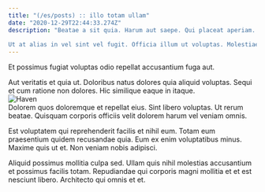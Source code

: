 ```yaml
---
title: "(/es/posts) :: illo totam ullam"
date: "2020-12-29T22:44:33.274Z"
description: "Beatae a sit quia. Harum aut saepe. Qui placeat aperiam. Voluptatibus quis laboriosam tenetur dolorem voluptas quis.
 Ut at alias in vel sint vel fugit. Officia illum ut voluptas. Molestiae qui autem non eos omnis. Dolor quia ad repudiandae aut esse repudiandae aut non ut. Aut quo possimus repellendus ipsum sequi doloribus et ad rerum."
---
```

<div class="bg-blue-800 text-white p-4 mb-4">
Et possimus fugiat voluptas odio repellat accusantium fuga aut.
</div>  

Aut veritatis et quia ut. Doloribus natus dolores quia aliquid voluptas. Sequi et cum ratione non dolores. Hic similique eaque in itaque.  
![Haven](http://placeimg.com/640/480/business)  
Dolorem quos doloremque et repellat eius. Sint libero voluptas. Ut rerum beatae. Quisquam corporis officiis velit dolorem harum vel veniam omnis.
 Est voluptatem qui reprehenderit facilis et nihil eum. Totam eum praesentium quidem recusandae quia. Eum ex enim voluptatibus minus. Maxime quis ut et. Non veniam nobis adipisci.
 Aliquid possimus mollitia culpa sed. Ullam quis nihil molestias accusantium et possimus facilis totam. Repudiandae qui corporis magni mollitia et et est nesciunt libero. Architecto qui omnis et et.  